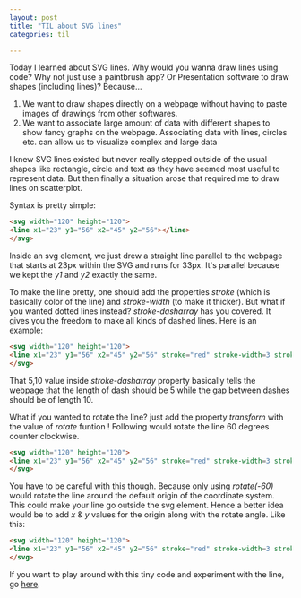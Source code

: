 ```yaml
---
layout: post
title: "TIL about SVG lines"
categories: til

---
```


Today I learned about SVG lines. Why would you wanna draw lines using code? Why not just use a paintbrush app? Or Presentation software to draw shapes (including lines)? Because...

1. We want to draw shapes directly on a webpage without having to paste images of drawings from other softwares. 
2. We want to associate large amount of data with different shapes to show fancy graphs on the webpage. Associating data with lines, circles etc. can allow us to visualize complex and large data

I knew SVG lines existed but never really stepped outside of the usual shapes like rectangle, circle and text as they have seemed most useful to represent data. But then finally a situation arose that required me to draw lines on scatterplot. 

Syntax is pretty simple: 

```html
<svg width="120" height="120">
<line x1="23" y1="56" x2="45" y2="56"></line>
</svg>
```

Inside an svg element, we just drew a straight line parallel to the webpage that starts at 23px within the SVG and runs for 33px. It's parallel because we kept the *y1* and *y2* exactly the same. 

To make the line pretty, one should add the properties *stroke* (which is basically color of the line) and *stroke-width* (to make it thicker). But what if you wanted dotted lines instead? *stroke-dasharray* has you covered. It gives you the freedom to make all kinds of dashed lines. Here is an example: 

```html
<svg width="120" height="120">
<line x1="23" y1="56" x2="45" y2="56" stroke="red" stroke-width=3 stroke-dasharray="5,10"/>
</svg>
```

That 5,10 value inside *stroke-dasharray* property basically tells the webpage that the length of dash should be 5 while the gap between dashes should be of length 10. 

What if you wanted to rotate the line? just add the property *transform* with the value of *rotate* funtion ! Following would rotate the line 60 degrees counter clockwise. 

```html
<svg width="120" height="120">
<line x1="23" y1="56" x2="45" y2="56" stroke="red" stroke-width=3 stroke-dasharray="5,10" transform="rotate(-60)"/>
</svg>
```

You have to be careful with this though. Because only using *rotate(-60)* would rotate the line around the default origin of the coordinate system. This could make your line go outside the svg element. Hence a better idea would be to add *x* & *y* values for the origin along with the rotate angle. Like this: 

```html
<svg width="120" height="120">
<line x1="23" y1="56" x2="45" y2="56" stroke="red" stroke-width=3 stroke-dasharray="5,10" transform="rotate(-60 50 20)"/>
</svg>
```

If you want to play around with this tiny code and experiment with the line, go [here](https://jsfiddle.net/q8rk1ecy/). 

